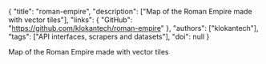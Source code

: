 {
  "title": "roman-empire",
  "description": ["Map of the Roman Empire made with vector tiles"],
  "links": {
    "GitHub": "https://github.com/klokantech/roman-empire"
  },
  "authors": ["klokantech"],
  "tags": ["API interfaces, scrapers and datasets"],
  "doi": null
}

<!-- Generated by csv2md.R – do not edit by hand -->

Map of the Roman Empire made with vector tiles